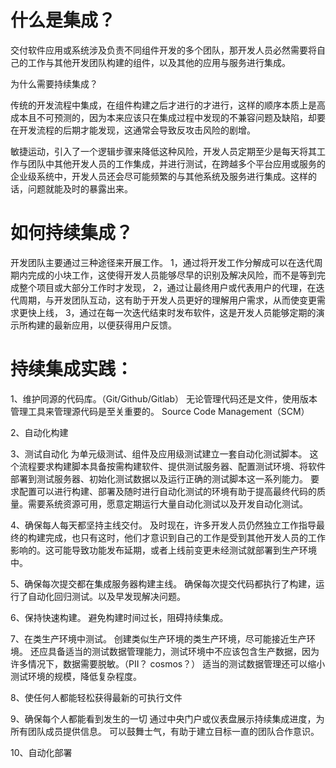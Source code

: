 # 什么是集成？

交付软件应用或系统涉及负责不同组件开发的多个团队，那开发人员必然需要将自己的工作与其他开发团队构建的组件，以及其他的应用与服务进行集成。

为什么需要持续集成？

传统的开发流程中集成，在组件构建之后才进行的才进行，这样的顺序本质上是高成本且不可预测的，因为本来应该只在集成过程中发现的不兼容问题及缺陷，却要在开发流程的后期才能发现，这通常会导致反攻击风险的剧增。

敏捷运动，引入了一个逻辑步骤来降低这种风险，开发人员定期至少是每天将其工作与团队中其他开发人员的工作集成，并进行测试，在跨越多个平台应用或服务的企业级系统中，开发人员还会尽可能频繁的与其他系统及服务进行集成。这样的话，问题就能及时的暴露出来。

# 如何持续集成？

开发团队主要通过三种途径来开展工作。
1，通过将开发工作分解成可以在迭代周期内完成的小块工作，这使得开发人员能够尽早的识别及解决风险，而不是等到完成整个项目或大部分工作时才发现，
2，通过让最终用户或代表用户的代理，在迭代周期，与开发团队互动，这有助于开发人员更好的理解用户需求，从而使变更需求更快上线，
3，通过在每一次迭代结束时发布软件，这是开发人员能够定期的演示所构建的最新应用，以便获得用户反馈。

# 持续集成实践：

1、维护同源的代码库。（Git/Github/Gitlab）
无论管理代码还是文件，使用版本管理工具来管理源代码是至关重要的。
Source Code Management（SCM）

2、自动化构建

3、测试自动化
为单元级测试、组件及应用级测试建立一套自动化测试脚本。
这个流程要求构建脚本具备按需构建软件、提供测试服务器、配置测试环境、将软件部署到测试服务器、初始化测试数据以及运行正确的测试脚本这一系列能力。
要求配置可以进行构建、部署及随时进行自动化测试的环境有助于提高最终代码的质量。需要系统资源可用，愿意定期运行大量自动化测试以及开发自动化测试。

4、确保每人每天都坚持主线交付。
及时现在，许多开发人员仍然独立工作指导最终的构建完成，也只有这时，他们才意识到自己的工作是受到其他开发人员的工作影响的。这可能导致功能发布延期，或者上线前变更未经测试就部署到生产环境中。

5、确保每次提交都在集成服务器构建主线。
确保每次提交代码都执行了构建，运行了自动化回归测试。以及早发现解决问题。

6、保持快速构建。
避免构建时间过长，阻碍持续集成。

7、在类生产环境中测试。
创建类似生产环境的类生产环境，尽可能接近生产环境。
还应具备适当的测试数据管理能力，测试环境中不应该包含生产数据，因为许多情况下，数据需要脱敏。（PII？ cosmos？）
适当的测试数据管理还可以缩小测试环境的规模，降低复杂程度。

8、使任何人都能轻松获得最新的可执行文件

9、确保每个人都能看到发生的一切
通过中央门户或仪表盘展示持续集成进度，为所有团队成员提供信息。
可以鼓舞士气，有助于建立目标一直的团队合作意识。

10、自动化部署